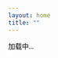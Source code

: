 ```yaml
---
layout: home
title: ""
---
```

<div id="quote-container">
    <p id="quote">加载中...</p>
</div>
<style>
    body{
        font-family: 'Lato', sans-serif;    
    }
    #quote {
        color: black;
    }
</style>
<script>
    // 发起网络请求获取名人名言
    fetch('https://api.xygeng.cn/openapi/one')
        .then(response => response.json())
        .then(data => {
            // 从响应中获取名言内容
            const quote = data.data.content;
            const origin = data.data.origin;
            // 将名言插入到页面中
            document.getElementById('quote').innerText = `"${quote}" —— ${origin}`;
        })
        .catch(error => {
            console.error('获取名人名言失败：', error);
            // 如果请求失败，显示错误消息
            document.getElementById('quote').innerText = '无法获取名言';
        });
</script>
